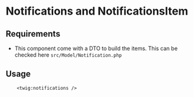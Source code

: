 # Notifications and NotificationsItem

## Requirements

- This component come with a DTO to build the items. This can be checked here `src/Model/Notification.php`

## Usage

```twig
    <twig:notifications />
```
